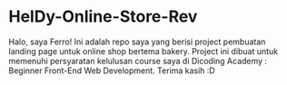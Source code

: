 # HelDy-Online-Store-Rev
Halo, saya Ferro!
Ini adalah repo saya yang berisi project pembuatan landing page untuk online shop bertema bakery.
Project ini dibuat untuk memenuhi persyaratan kelulusan course saya di Dicoding Academy : Beginner Front-End Web Development.
Terima kasih :D
